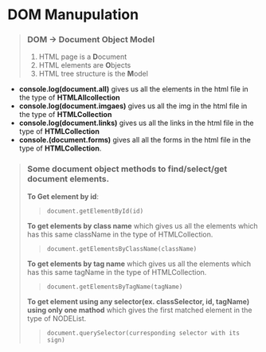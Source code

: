 # DOM Manupulation

> ### DOM -> Document Object Model
>
> 1. HTML page is a **D**ocument
> 2. HTML elements are **O**bjects
> 3. HTML tree structure is the **M**odel

- **console.log(document.all)** gives us all the elements in the html file in the type of **HTMLAllcollection**
- **console.log(document.imgaes)** gives us all the img in the html file in the type of **HTMLCollection**
- **console.log(document.links)** gives us all the links in the html file in the type of **HTMLCollection**
- **console.(document.forms)** gives all all the forms in the html file in the type of **HTMLCollection**.

> ### Some document object methods to find/select/get document elements.
>
> **To Get element by id**:
>
> > `document.getElementById(id)`
>
> **To get elements by class name** which gives us all the elements which has this same className in the type of HTMLCollection.
>
> > `document.getElementsByClassName(className)`
>
> **To get elements by tag name** which gives us all the elements which has this same tagName in the type of HTMLCollection.
>
> > `document.getElementsByTagName(tagName)`
>
> **To get element using any selector(ex. classSelector, id, tagName) using only one mathod** which gives the first matched element in the type of NODEList.
>
> > `document.querySelector(curresponding selector with its sign)`
